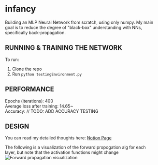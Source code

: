 # infancy
Building an MLP Neural Network from scratch, using only numpy. My main goal is to reduce the degree of "black-box" understanding with NNs, specifically back-propagation.

## RUNNING & TRAINING THE NETWORK

To run:
1. Clone the repo
2. Run ```python testingEnvironment.py```

## PERFORMANCE
Epochs (iterations): 400 <br />
Average loss after training: 14.65~ <br />
Accuracy: // TODO: ADD ACCURACY TESTING <br />

## DESIGN
You can read my detailed thoughts here: [Notion Page](https://scarlet-uranium-4df.notion.site/infancy-a-neural-net-from-scratch-80263381d0654c2c99e33c2c2eae582e?pvs=4) <br />

The following is a visualization of the forward propogation alg for each layer, but note that the activation functions might change <br />
![Forward propagation visualization](https://github.com/sh2002vk/infancy/assets/63932832/d9a2407e-d1df-46bb-ab29-b70f987ee2d6)
